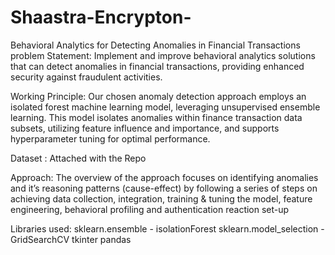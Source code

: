 # Shaastra-Encrypton-
Behavioral Analytics for Detecting Anomalies in Financial Transactions 
problem Statement:
     Implement and improve behavioral analytics solutions that can detect anomalies in financial transactions, providing enhanced security against fraudulent activities.

Working Principle:
    Our chosen anomaly detection approach employs an isolated forest machine learning model, leveraging unsupervised ensemble learning. This model isolates anomalies within finance transaction data subsets, utilizing feature influence and importance, and supports hyperparameter tuning for optimal performance. 

Dataset :
     Attached with the Repo

Approach:
     The overview of the approach focuses on identifying anomalies and it’s reasoning patterns (cause-effect) by following a series of steps on achieving data collection, integration, training & tuning the model, feature engineering, behavioral profiling and authentication reaction set-up

Libraries used:
     sklearn.ensemble - isolationForest
     sklearn.model_selection - GridSearchCV
     tkinter
     pandas
